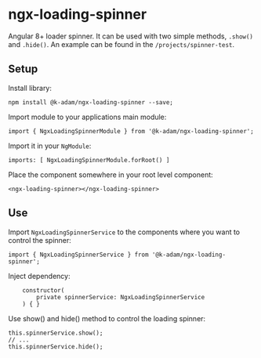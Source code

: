 # ngx-loading-spinner

Angular 8+ loader spinner. It can be used with two simple methods, `.show()` and `.hide()`. An example can be found in the `/projects/spinner-test`.

## Setup

Install library:

```
npm install @k-adam/ngx-loading-spinner --save;
```

Import module to your applications main module:

```
import { NgxLoadingSpinnerModule } from '@k-adam/ngx-loading-spinner';
```

Import it in your `NgModule`:

```
imports: [ NgxLoadingSpinnerModule.forRoot() ]
```

Place the component somewhere in your root level component:

```
<ngx-loading-spinner></ngx-loading-spinner>
```

## Use

Import `NgxLoadingSpinnerService` to the components where you want to control the spinner:

```
import { NgxLoadingSpinnerService } from '@k-adam/ngx-loading-spinner';
```

Inject dependency:
```
    constructor(
        private spinnerService: NgxLoadingSpinnerService
    ) { }
```

Use show() and hide() method to control the loading spinner:
```
this.spinnerService.show();
// ...
this.spinnerService.hide();
```
